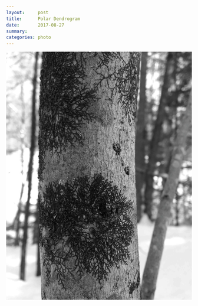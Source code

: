 ```yaml
---
layout:     post
title:      Polar Dendrogram
date:       2017-08-27
summary:    
categories: photo
---
```


![](/images/tree_growth.jpeg)

